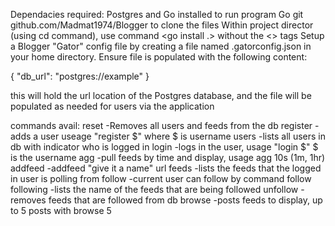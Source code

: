 Dependacies required: Postgres and Go installed to run program
Go git github.com/Madmat1974/Blogger to clone the files
Within project director (using cd command), use command <go install .> without the <> tags
Setup a Blogger "Gator" config file by creating a file named .gatorconfig.json in your home directory. Ensure file is populated with the following content:

{
  "db_url": "postgres://example"
}

this will hold the url location of the Postgres database, and the file will be populated as needed for users via the application

commands avail: reset           -Removes all users and feeds from the db
                register        -adds a user useage "register $" where $ is username
                users           -lists all users in db with indicator who is logged in
                login           -logs in the user, usage "login $" $ is the username
                agg             -pull feeds by time and display, usage agg 10s (1m, 1hr)
                addfeed         -addfeed "give it a name" url
                feeds           -lists the feeds that the logged in user is polling from
                follow          -current user can follow by command follow <url>
                following       -lists the name of the feeds that are being followed
                unfollow        -removes feeds that are followed from db
                browse          -posts feeds to display, up to 5 posts with browse 5

